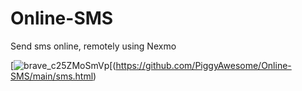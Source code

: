 # Online-SMS
Send sms online, remotely using Nexmo

[![brave_c25ZMoSmVp](https://user-images.githubusercontent.com/48888771/143265892-b70e063d-04bc-40d5-93ea-099bd6408b46.png)[(https://github.com/PiggyAwesome/Online-SMS/main/sms.html)


